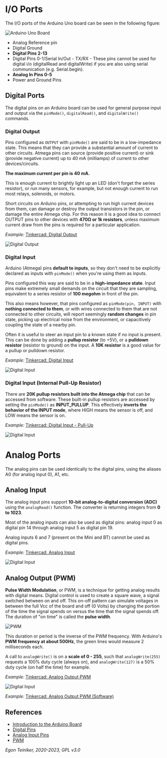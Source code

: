 # I/O Ports

The I/O ports of the Arduino Uno board can be seen in the following figure:

![Arduino Uno Board](figures/UNOpins.png)

* Analog Reference pin 
* Digital Ground 
* **Digital Pins 2-13** 
* Digital Pins 0-1/Serial In/Out - TX/RX  - These pins cannot be used for digital i/o (digitalRead and digitalWrite) if you are also using serial communication (e.g. Serial.begin).
* **Analog In Pins 0-5** 
* Power and Ground Pins 

## Digital Ports

The digital pins on an Arduino board can be used for general purpose input and output 
via the `pinMode()`, `digitalRead()`, and `digitalWrite()` commands. 


### Digital Output
Pins configured as `OUTPUT` with `pinMode()` are said to be in a low-impedance state. 
This means that they can provide a substantial amount of current to other circuits. 
Atmega pins can source (provide positive current) or sink (provide negative current) 
up to 40 mA (milliamps) of current to other devices/circuits. 

**The maximum current per pin is 40 mA.**

This is enough current to brightly light up an LED (don't forget the series resistor), 
or run many sensors, for example, but not enough current to run most relays, solenoids, 
or motors.

Short circuits on Arduino pins, or attempting to run high current devices from them, 
can damage or destroy the output transistors in the pin, or damage the entire Atmega chip.
For this reason it is a good idea to connect OUTPUT pins to other devices with
 **470Ω or 1k resistors**, unless maximum current draw from the pins is required for 
 a particular application.

_Example:_ [Tinkercad: Digital Output](https://www.tinkercad.com/things/bkjRath17ow)

![Digital Output](figures/Arduino-Digital-Output.png)


### Digital Input

Arduino (Atmega) pins **default to inputs**, so they don't need to be explicitly 
declared as inputs with `pinMode()` when you're using them as inputs. 

Pins configured this way are said to be in a **high-impedance state**. 
Input pins make extremely small demands on the circuit that they are sampling, 
equivalent to a series resistor of **100 megohm** in front of the pin.

This also means however, that pins configured as `pinMode(pin, INPUT)` with 
**nothing connected to them**, or with wires connected to them that are not 
connected to other circuits, will report seemingly **random changes** in pin state, 
picking up electrical noise from the environment, or capacitively coupling the state 
of a nearby pin.

Often it is useful to steer an input pin to a known state if no input is present. 
This can be done by adding a **pullup resistor** (to +5V), or a **pulldown resistor** 
(resistor to ground) on the input. 
A **10K resistor** is a good value for a pullup or pulldown resistor.

_Example:_ [Tinkercad: Digital Input](https://www.tinkercad.com/things/8h5n9K4RhFb)

![Digital Input](figures/DigitalInput.png)

### Digital Input (Internal Pull-Up Resistor)
There are **20K pullup resistors built into the Atmega chip** that can be accessed from software. 
These built-in pullup resistors are accessed by setting the `pinMode()` as **INPUT_PULLUP**. 
This effectively **inverts the behavior of the INPUT mode**, where HIGH means the sensor is off, 
and LOW means the sensor is on.

_Example:_ [Tinkercad: Digital Input - Pull-Up](https://www.tinkercad.com/things/flh9FVVJClZ)

![Digital Input](figures/DigitalerInputPullup.png)


# Analog Ports

The analog pins can be used identically to the digital pins, using the aliases A0 
(for analog input 0), A1, etc. 

## Analog Input
The analog input pins support **10-bit analog-to-digital conversion (ADC)** using the 
`analogRead()` function. The converter is returning integers from **0 to 1023**. 
 
Most of the analog inputs can also be used as digital pins: analog input 0 as 
digital pin 14 through analog input 5 as digital pin 19. 
 
Analog inputs 6 and 7 (present on the Mini and BT) cannot be used as digital pins.
 
_Example:_ [Tinkercad: Analog Input](https://www.tinkercad.com/things/0TfvqHrWhPL)

![Digital Input](figures/AnalogInput.png)

## Analog Output (PWM) 
**Pulse Width Modulation**, or PWM, is a technique for getting analog results with digital 
means. Digital control is used to create a square wave, a signal switched between 
on and off. This on-off pattern can simulate voltages in between the full Vcc of the board
and off (0 Volts) by changing the portion of the time the signal spends on versus the 
time that the signal spends off. 
The duration of "on time" is called the **pulse width**. 

![PWM](figures/pwm.gif)

This duration or period is the inverse of the PWM frequency. 
With Arduino's **PWM frequency at about 500Hz**, the green lines would measure 
2 milliseconds each. 

A call to `analogWrite()` is on a **scale of 0 - 255**, such that `analogWrite(255)` 
requests a 100% duty cycle (always on), and `analogWrite(127)` is a 50% duty cycle 
(on half the time) for example.

_Example:_ [Tinkercad: Analog Output PWM](https://www.tinkercad.com/things/fdDWIa9yNet)

![Digital Input](figures/AnalogOutputPWM.png)

_Example:_ [Tinkercad: Analog Output PWM (Software)](https://www.tinkercad.com/things/i2TnbxIPZ47)


## References
* [Introduction to the Arduino Board](https://www.arduino.cc/en/reference/board)
* [Digital Pins](https://www.arduino.cc/en/Tutorial/Foundations/DigitalPins)
* [Analog Input Pins](https://www.arduino.cc/en/Tutorial/Foundations/AnalogInputPins)
* [PWM](https://www.arduino.cc/en/Tutorial/Foundations/PWM)


*Egon Teiniker, 2020-2023, GPL v3.0*